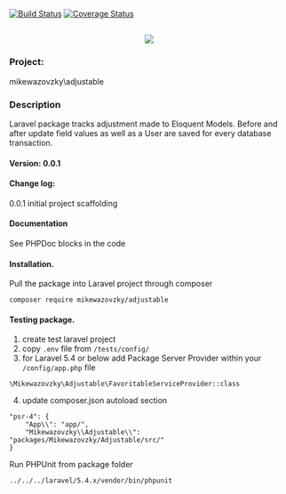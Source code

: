 [![Build Status](https://travis-ci.org/mikewazovzky/adjustable.svg?branch=master)](https://travis-ci.org/mikewazovzky/adjustable)
[![Coverage Status](https://coveralls.io/repos/github/mikewazovzky/adjustable/badge.svg?branch=master)](https://coveralls.io/github/mikewazovzky/adjustable?branch=master)

<h2 align="center">
	<img src="https://laravel.com/assets/img/components/logo-laravel.svg">
</h2>

### Project:
mikewazovzky\adjustable
### Description
Laravel package tracks adjustment made to Eloquent Models. Before and after update field values as well as a User are saved for every database transaction.
#### Version: 0.0.1
#### Change log:
0.0.1 initial project scaffolding
#### Documentation
See PHPDoc blocks in the code
#### Installation.
Pull the package into Laravel project through  composer
```
composer require mikewazovzky/adjustable
```
#### Testing package.
1. create test laravel project
2. copy `.env` file from `/tests/config/`
3. for Laravel 5.4 or below add Package Server Provider within your `/config/app.php` file
 ```
\Mikewazovzky\Adjustable\FavoritableServiceProvider::class
```
4. update composer.json autoload section
```
"psr-4": {
    "App\\": "app/",
    "Mikewazovzky\\Adjustable\\": "packages/Mikewazovzky/Adjustable/src/"
}
```
Run PHPUnit from package folder
```
../../../laravel/5.4.x/vendor/bin/phpunit
```



